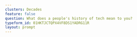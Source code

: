 ```yaml
---
clusters: Decades
feature: false
question: What does a people's history of tech mean to you?
typeform_id: 01HKTJCTQPX4VF8DS1YADRG11R
layout: prompt
---
```


